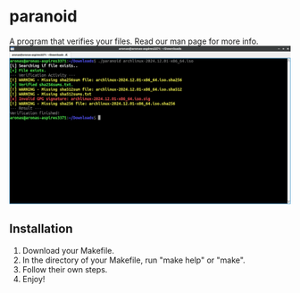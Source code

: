 # paranoid
A program that verifies your files. Read our man page for more info.
![A screenshot.](screenshots/screen.png)

## Installation
1. Download your Makefile.
2. In the directory of your Makefile, run "make help" or "make".
3. Follow their own steps.
4. Enjoy!
